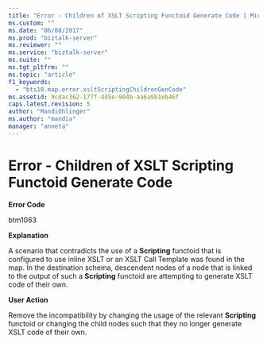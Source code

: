 ```yaml
---
title: "Error - Children of XSLT Scripting Functoid Generate Code | Microsoft Docs"
ms.custom: ""
ms.date: "06/08/2017"
ms.prod: "biztalk-server"
ms.reviewer: ""
ms.service: "biztalk-server"
ms.suite: ""
ms.tgt_pltfrm: ""
ms.topic: "article"
f1_keywords: 
  - "bts10.map.error.xsltScriptingChildrenGenCode"
ms.assetid: 9cdac362-177f-445e-904b-aa6a9b1eb46f
caps.latest.revision: 5
author: "MandiOhlinger"
ms.author: "mandia"
manager: "anneta"
---
```

# Error - Children of XSLT Scripting Functoid Generate Code
**Error Code**  
  
 btm1063  
  
 **Explanation**  
  
 A scenario that contradicts the use of a **Scripting** functoid that is configured to use inline XSLT or an XSLT Call Template was found in the map. In the destination schema, descendent nodes of a node that is linked to the output of such a **Scripting** functoid are attempting to generate XSLT code of their own.  
  
 **User Action**  
  
 Remove the incompatibility by changing the usage of the relevant **Scripting** functoid or changing the child nodes such that they no longer generate XSLT code of their own.
